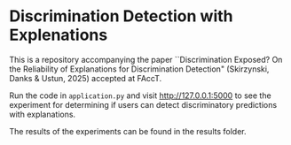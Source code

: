 # Discrimination Detection with Explenations

This is a repository accompanying the paper ``Discrimination Exposed? On the Reliability of Explanations for Discrimination Detection" (Skirzynski, Danks & Ustun, 2025) accepted at FAccT.

Run the code in `application.py` and visit http://127.0.0.1:5000 to see the experiment for determining if users can detect discriminatory predictions with explanations.

The results of the experiments can be found in the results folder.
